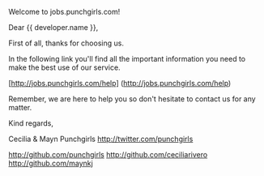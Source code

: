 Welcome to jobs.punchgirls.com!

Dear {{ developer.name }},

First of all, thanks for choosing us.

In the following link you'll find all the important information you need to make the best use of our service.

[http://jobs.punchgirls.com/help] (http://jobs.punchgirls.com/help)

Remember, we are here to help you so don't hesitate to contact us for any matter.

Kind regards,

Cecilia & Mayn
Punchgirls
http://twitter.com/punchgirls

http://github.com/punchgirls
http://github.com/ceciliarivero
http://github.com/maynkj
